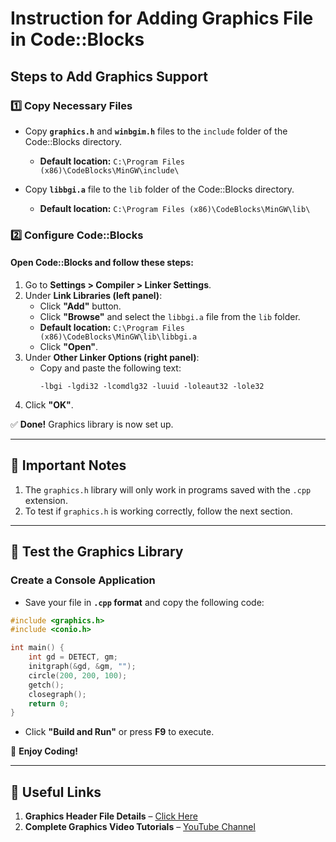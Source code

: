 # Instruction for Adding Graphics File in Code::Blocks

## Steps to Add Graphics Support

### 1️⃣ Copy Necessary Files
- Copy **`graphics.h`** and **`winbgim.h`** files to the `include` folder of the Code::Blocks directory.
  - **Default location:** `C:\Program Files (x86)\CodeBlocks\MinGW\include\`

- Copy **`libbgi.a`** file to the `lib` folder of the Code::Blocks directory.
  - **Default location:** `C:\Program Files (x86)\CodeBlocks\MinGW\lib\`

### 2️⃣ Configure Code::Blocks
#### **Open Code::Blocks and follow these steps:**
1. Go to **Settings > Compiler > Linker Settings**.
2. Under **Link Libraries (left panel)**:
   - Click **"Add"** button.
   - Click **"Browse"** and select the `libbgi.a` file from the `lib` folder.
   - **Default location:** `C:\Program Files (x86)\CodeBlocks\MinGW\lib\libbgi.a`
   - Click **"Open"**.
3. Under **Other Linker Options (right panel)**:
   - Copy and paste the following text:
     ```
     -lbgi -lgdi32 -lcomdlg32 -luuid -loleaut32 -lole32
     ```
4. Click **"OK"**.

✅ **Done!** Graphics library is now set up.

---
## 📌 **Important Notes**
1. The `graphics.h` library will only work in programs saved with the `.cpp` extension.
2. To test if `graphics.h` is working correctly, follow the next section.

---
## 🚀 **Test the Graphics Library**
### **Create a Console Application**
- Save your file in **`.cpp` format** and copy the following code:

```cpp
#include <graphics.h>
#include <conio.h>

int main() {
    int gd = DETECT, gm;
    initgraph(&gd, &gm, "");
    circle(200, 200, 100);
    getch();
    closegraph();
    return 0;
}
```
- Click **"Build and Run"** or press **F9** to execute.

🎉 **Enjoy Coding!**

---
## 📌 Useful Links
1. **Graphics Header File Details** – [Click Here](#)
2. **Complete Graphics Video Tutorials** – [YouTube Channel](http://www.youtube.com/c/codewar#)

